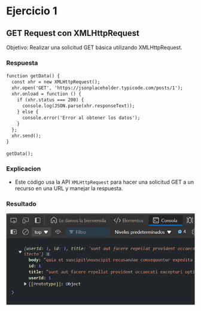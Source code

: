 # Ejercicio 1
## GET Request con XMLHttpRequest
Objetivo: Realizar una solicitud GET básica utilizando XMLHttpRequest.


### Respuesta 

```
function getData() {
  const xhr = new XMLHttpRequest();
  xhr.open('GET', 'https://jsonplaceholder.typicode.com/posts/1');
  xhr.onload = function () {
    if (xhr.status === 200) {
      console.log(JSON.parse(xhr.responseText));
    } else {
      console.error('Error al obtener los datos');
    }
  };
  xhr.send();
}

getData();
```
### Explicacion 

- Este código usa la API `XMLHttpRequest` para hacer una solicitud GET a un recurso en una URL y manejar la respuesta.

### Resultado

![Texto alternativo](../../src/Ejercicio17res.png "Respuesta del codigo ejemplo")


